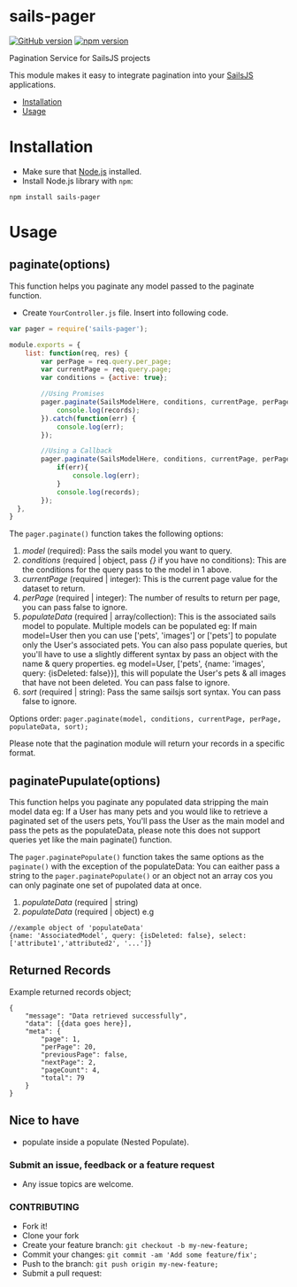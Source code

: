 # sails-pager
[![GitHub version](https://badge.fury.io/gh/chukaofili%2Fsails-pager.svg)](https://badge.fury.io/gh/chukaofili%2Fsails-pager) [![npm version](https://badge.fury.io/js/sails-pager.svg)](https://badge.fury.io/js/sails-pager)

Pagination Service for SailsJS projects

This module makes it easy to integrate pagination into your [SailsJS](http://sailsjs.org) applications.

* [Installation](#installation)
* [Usage](#usage)

# Installation

* Make sure that [Node.js](https://nodejs.org/) installed.
* Install Node.js library with `npm`:
```shell
npm install sails-pager
```

# Usage

## paginate(options)

This function helps you paginate any model passed to the paginate function.

* Create `YourController.js` file. Insert into following code.
```javascript
var pager = require('sails-pager');

module.exports = {
    list: function(req, res) {
        var perPage = req.query.per_page;
        var currentPage = req.query.page;
        var conditions = {active: true};

        //Using Promises
        pager.paginate(SailsModelHere, conditions, currentPage, perPage, [{name: 'AssociatedModel', query: {isDeleted: false}}], 'createdAt DESC').then(function(records){
            console.log(records);
        }).catch(function(err) {
            console.log(err);
        });

        //Using a Callback
        pager.paginate(SailsModelHere, conditions, currentPage, perPage, [{name: 'AssociatedModel', query: {isDeleted: false}}], 'createdAt DESC', function(err, records){
            if(err){
                console.log(err);
            }
            console.log(records);
        });
  },
}
```

The `pager.paginate()` function takes the following options:

1. *model* (required): Pass the sails model you want to query.
2. *conditions* (required | object, pass *{}* if you have no conditions): This are the conditions for the query pass to the model in 1 above.
3. *currentPage* (required | integer): This is the current page value for the dataset to return.
4. *perPage* (required | integer): The number of results to return per page, you can pass false to ignore.
5. *populateData* (required | array/collection): This is the associated sails model to populate. Multiple models can be populated eg: If main model=User then you can use ['pets', 'images'] or ['pets'] to populate only the User's associated pets. You can also pass populate queries, but you'll have to use a slightly different syntax by pass an object with the name & query properties. eg model=User, ['pets', {name: 'images', query: {isDeleted: false}}], this will populate the User's pets & all images that have not been deleted. You can pass false to ignore.
6. *sort* (required | string): Pass the same sailsjs sort syntax. You can pass false to ignore.

Options order: `pager.paginate(model, conditions, currentPage, perPage, populateData, sort);`

Please note that the pagination module will return your records in a specific format.


## paginatePupulate(options)

This function helps you paginate any populated data stripping the main model data eg: If a User has many pets and you would like to retrieve a paginated set of the users pets, You'll pass the User as the main model and pass the pets as the populateData, please note this does not support queries yet like the main paginate() function.

The `pager.paginatePopulate()` function takes the same options as the `paginate()` with the exception of the populateData: You can eaither pass a string to the `pager.paginatePopulate()` or an object not an array cos you can only paginate one set of pupolated data at once.

1. *populateData* (required | string)
2. *populateData* (required | object) e.g 
```
//example object of 'populateData'
{name: 'AssociatedModel', query: {isDeleted: false}, select:['attribute1','attributed2', '...']}
```

## Returned Records

Example returned records object;
```
{
    "message": "Data retrieved successfully",
    "data": [{data goes here}],
    "meta": {
        "page": 1,
        "perPage": 20,
        "previousPage": false,
        "nextPage": 2,
        "pageCount": 4,
        "total": 79
    }
}
```

## Nice to have
- populate inside a populate (Nested Populate).

### Submit an issue, feedback or a feature request
- Any issue topics are welcome.

### CONTRIBUTING
 - Fork it!
 - Clone your fork
 - Create your feature branch: `git checkout -b my-new-feature;`
 - Commit your changes: `git commit -am 'Add some feature/fix';`
 - Push to the branch: `git push origin my-new-feature;`
 - Submit a pull request: 

